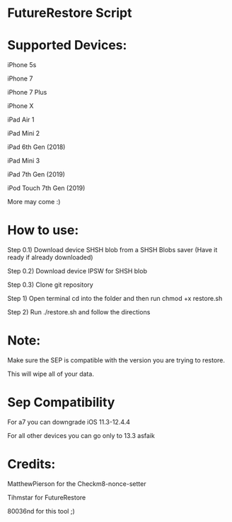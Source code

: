 # FutureRestore Script

# Supported Devices:

iPhone 5s

iPhone 7

iPhone 7 Plus

iPhone X

iPad Air 1

iPad Mini 2

iPad 6th Gen (2018)

iPad Mini 3

iPad 7th Gen (2019)

iPod Touch 7th Gen (2019)

More may come :)

# How to use:

Step 0.1) Download device SHSH blob from a SHSH Blobs saver (Have it ready if already downloaded)

Step 0.2) Download device IPSW for SHSH blob

Step 0.3) Clone git repository

Step 1) Open terminal cd into the folder and then run chmod +x restore.sh

Step 2) Run ./restore.sh and follow the directions

# Note:

Make sure the SEP is compatible with the version you are trying to restore.

This will wipe all of your data.

# Sep Compatibility

For a7 you can downgrade iOS 11.3-12.4.4

For all other devices you can go only to 13.3 asfaik

# Credits:

MatthewPierson for the Checkm8-nonce-setter

Tihmstar for FutureRestore

80036nd for this tool ;)

